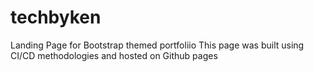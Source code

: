 # techbyken
Landing Page for Bootstrap themed portfoliio
This page was built using CI/CD methodologies and hosted on Github pages
